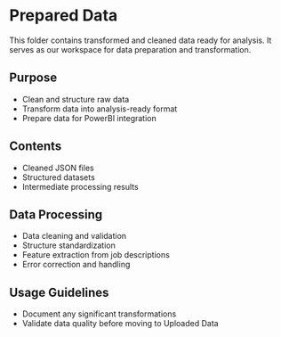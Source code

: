 # Prepared Data

This folder contains transformed and cleaned data ready for analysis. It serves as our workspace for data preparation and transformation.

## Purpose
- Clean and structure raw data
- Transform data into analysis-ready format
- Prepare data for PowerBI integration

## Contents
- Cleaned JSON files
- Structured datasets
- Intermediate processing results

## Data Processing
- Data cleaning and validation
- Structure standardization
- Feature extraction from job descriptions
- Error correction and handling

## Usage Guidelines
- Document any significant transformations
- Validate data quality before moving to Uploaded Data